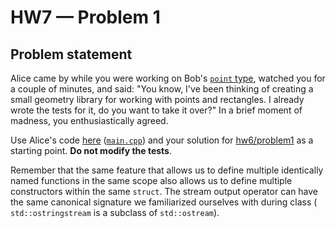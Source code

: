 # HW7 — Problem 1

## Problem statement

Alice came by while you were working on Bob's [`point` type](https://github.com/uiowa-cs-3210-0001/cs3210-assignments-spring2020/tree/master/hw6/problem1), watched you for a couple of minutes, and said: "You know, I've been thinking of creating a small geometry library for working with points and rectangles. I already wrote the tests for it, do you want to take it over?" In a brief moment of madness, you enthusiastically agreed.

Use Alice's code [here](https://repl.it/@agurtovoy/hw7-problem1) ([`main.cpp`](main.cpp)) and your solution for [hw6/problem1](https://github.com/uiowa-cs-3210-0001/cs3210-assignments-spring2020/tree/master/hw6/problem1) as a starting point. **Do not modify the tests**.

Remember that the same feature that allows us to define multiple identically named functions in the same scope also allows us to define multiple constructors within the same `struct`. The stream output operator can have the same canonical signature we familiarized ourselves with during class ( `std::ostringstream` is a subclass of `std::ostream`).
